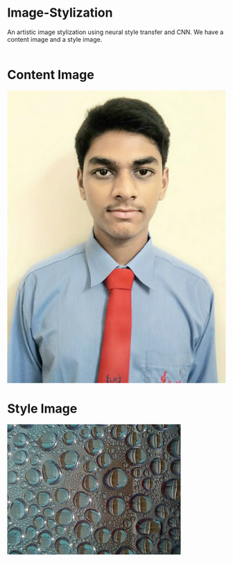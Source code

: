 # Image-Stylization
An artistic image stylization using neural style transfer and CNN.
We have a content image and a style image.<br><br>
# Content Image 
![content image](https://github.com/SherlockOm/Image-Stylization/blob/main/images/omrai.jpg?raw=true)

# Style Image 
![content image](https://github.com/SherlockOm/Image-Stylization/blob/main/images/drop-of-water.jpg?raw=true)

